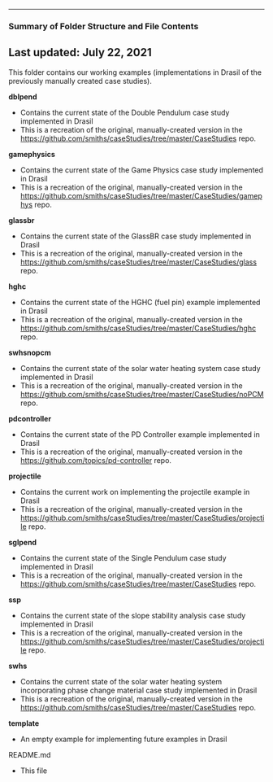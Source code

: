 --------------------------------------------------
### Summary of Folder Structure and File Contents
Last updated: July 22, 2021
--------------------------------------------------

This folder contains our working examples (implementations in Drasil of the previously manually created case studies).

**dblpend**
  - Contains the current state of the Double Pendulum case study implemented in Drasil
  - This is a recreation of the original, manually-created version 
    in the https://github.com/smiths/caseStudies/tree/master/CaseStudies repo.

**gamephysics**
  - Contains the current state of the Game Physics case study implemented in Drasil
  - This is a recreation of the original, manually-created version 
    in the https://github.com/smiths/caseStudies/tree/master/CaseStudies/gamephys repo.

**glassbr**
  - Contains the current state of the GlassBR case study implemented in Drasil
  - This is a recreation of the original, manually-created version 
    in the https://github.com/smiths/caseStudies/tree/master/CaseStudies/glass repo.
  
**hghc**
  - Contains the current state of the HGHC (fuel pin) example implemented in Drasil
  - This is a recreation of the original, manually-created version 
    in the https://github.com/smiths/caseStudies/tree/master/CaseStudies/hghc repo.
  
**swhsnopcm**
  - Contains the current state of the solar water heating system case study implemented in Drasil
  - This is a recreation of the original, manually-created version 
    in the https://github.com/smiths/caseStudies/tree/master/CaseStudies/noPCM repo.

**pdcontroller**
  - Contains the current state of the PD Controller example implemented in Drasil
  - This is a recreation of the original, manually-created version 
    in the https://github.com/topics/pd-controller repo.

**projectile**
  - Contains the current work on implementing the projectile example in Drasil
  - This is a recreation of the original, manually-created version 
    in the https://github.com/smiths/caseStudies/tree/master/CaseStudies/projectile repo.  

**sglpend**
  - Contains the current state of the Single Pendulum case study implemented in Drasil
  - This is a recreation of the original, manually-created version 
    in the https://github.com/smiths/caseStudies/tree/master/CaseStudies repo. 

**ssp**
  - Contains the current state of the slope stability analysis case study implemented in Drasil
  - This is a recreation of the original, manually-created version 
    in the https://github.com/smiths/caseStudies/tree/master/CaseStudies/projectile repo. 
  
**swhs**
  - Contains the current state of the solar water heating system incorporating phase change material case study implemented in Drasil
  - This is a recreation of the original, manually-created version 
    in the https://github.com/smiths/caseStudies/tree/master/CaseStudies repo. 

**template**
  - An empty example for implementing future examples in Drasil 

README.md
  - This file
